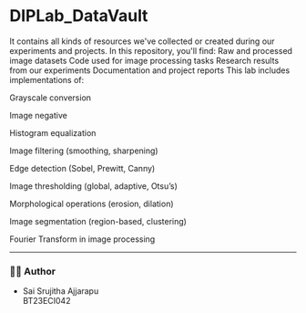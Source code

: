 # DIPLab_DataVault
It contains all kinds of resources we've collected or created during our experiments and projects.  In this repository, you'll find:  Raw and processed image datasets  Code used for image processing tasks  Research results from our experiments  Documentation and project reports
This lab includes implementations of:

Grayscale conversion

Image negative

Histogram equalization

Image filtering (smoothing, sharpening)

Edge detection (Sobel, Prewitt, Canny)

Image thresholding (global, adaptive, Otsu’s)

Morphological operations (erosion, dilation)

Image segmentation (region-based, clustering)

Fourier Transform in image processing

---

### 👨‍💻 Author

- Sai Srujitha Ajjarapu  
  BT23ECI042

